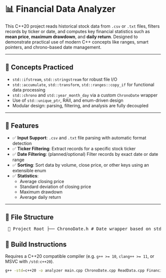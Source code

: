 # 📊 Financial Data Analyzer

This C++20 project reads historical stock data from `.csv` or `.txt` files, filters records by ticker or date, and computes key financial statistics such as **mean price**, **maximum drawdown**, and **daily return**. Designed to demonstrate practical use of modern C++ concepts like ranges, smart pointers, and chrono-based date management.

---

## 🧩 Concepts Practiced

- `std::ifstream`, `std::stringstream` for robust file I/O
- `std::accumulate`, `std::transform`, `std::ranges::copy_if` for functional data processing
- `std::chrono` and `std::year_month_day` via a custom `ChronoDate` wrapper
- Use of `std::unique_ptr`, RAII, and enum-driven design
- Modular design: parsing, filtering, and analysis are fully decoupled

---

## 🎯 Features

- ✅ **Input Support**: `.csv` and `.txt` file parsing with automatic format detection
- ✅ **Ticker Filtering**: Extract records for a specific stock ticker
- ✅ **Date Filtering**: (planned/optional) Filter records by exact date or date range
- ✅ **Sorting**: Sort data by volume, close price, or other keys using an extensible enum
- ✅ **Statistics**:
  - Average closing price
  - Standard deviation of closing price
  - Maximum drawdown
  - Average daily return

---

## 📂 File Structure
<pre> 📁 Project Root ├── ChronoDate.h # Date wrapper based on std::chrono ├── ChronoDate.cpp ├── FinancialDataRecord.h # Struct for a single financial data row ├── ReadData.h # File I/O and CSV/TXT parsing ├── ReadData.cpp ├── FinancialData.h # Filtering, sorting, and stats logic ├── FinancialData.cpp └── main.cpp # (Optional) CLI driver or unit test entry point </pre>

## 🔧 Build Instructions

Requires a C++20 compatible compiler (e.g. `g++ >= 10`, `clang++ >= 11`, or MSVC with `/std:c++20`).

```bash
g++ -std=c++20 -o analyzer main.cpp ChronoDate.cpp ReadData.cpp FinancialData.cpp
